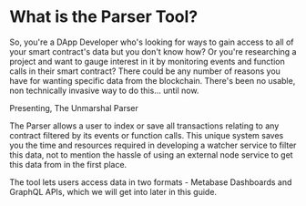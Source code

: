 # What is the Parser Tool?

So, you're a DApp Developer who's looking for ways to gain access to all of your smart contract's data but you don't know how? Or you're researching a project and want to gauge interest in it by monitoring events and function calls in their smart contract? There could be any number of reasons you have for wanting specific data from the blockchain. There's been no usable, non technically invasive way to do this… until now.

Presenting, The Unmarshal Parser

The Parser allows a user to index or save all transactions relating to any contract filtered by its events or function calls. This unique system saves you the time and resources required in developing a watcher service to filter this data, not to mention the hassle of using an external node service to get this data from in the first place.

The tool lets users access data in two formats - Metabase Dashboards and GraphQL APIs, which we will get into later in this guide.
